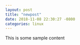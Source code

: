 ```yaml
---
layout: post
title: "newpost"
date: 2018-11-08 22:30:27 -0800
categories: linux
---
```


This is some sample content

